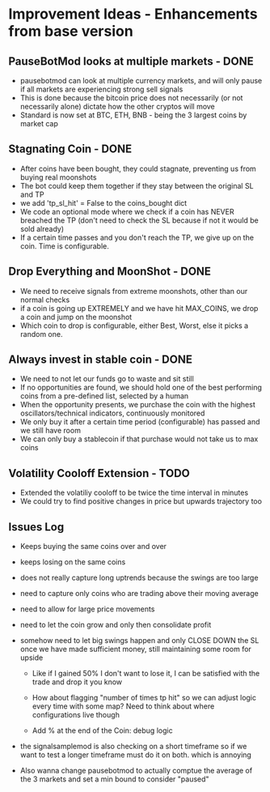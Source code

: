 # Improvement Ideas - Enhancements from base version

## PauseBotMod looks at multiple markets - DONE

- pausebotmod can look at multiple currency markets, and will only pause if all markets are experiencing strong sell signals
- This is done because the bitcoin price does not necessarily (or not necessarily alone) dictate how the other cryptos will move
- Standard is now set at BTC, ETH, BNB - being the 3 largest coins by market cap

## Stagnating Coin - DONE

- After coins have been bought, they could stagnate, preventing us from buying real moonshots
- The bot could keep them together if they stay between the original SL and TP
- we add 'tp_sl_hit' = False to the coins_bought dict
- We code an optional mode where we check if a coin has NEVER breached the TP (don't need to check the SL because if not it would be sold already)
- If a certain time passes and you don't reach the TP, we give up on the coin. Time is configurable.


## Drop Everything and MoonShot - DONE

- We need to receive signals from extreme moonshots, other than our normal checks
- if a coin is going up EXTREMELY and we have hit MAX_COINS, we drop a coin and jump on the moonshot
- Which coin to drop is configurable, either Best, Worst, else it picks a random one.


## Always invest in stable coin - DONE

- We need to not let our funds go to waste and sit still
- If no opportunities are found, we should hold one of the best performing coins from a pre-defined list, selected by a human
- When the opportunity presents, we purchase the coin with the highest oscillators/technical indicators, continuously monitored
- We only buy it after a certain time period (configurable) has passed and we still have room
- We can only buy a stablecoin if that purchase would not take us to max coins

## Volatility Cooloff Extension - TODO

- Extended the volatiliy cooloff to be twice the time interval in minutes
- We could try to find positive changes in price but upwards trajectory too


## Issues Log

- Keeps buying the same coins over and over
- keeps losing on the same coins
- does not really capture long uptrends because the swings are too large
- need to capture only coins who are trading above their moving average
- need to allow for large price movements
- need to let the coin grow and only then consolidate profit
- somehow need to let big swings happen and only CLOSE DOWN the SL once we have made sufficient money, still maintaining some room for upside
    - Like if I gained 50% I don't want to lose it, I can be satisfied with the trade and drop it you know

    - How about flagging "number of times tp hit" so we can adjust logic every time with some map? Need to think about where configurations live though
    - Add % at the end of the Coin: debug logic

- the signalsamplemod is also checking on a short timeframe so if we want to test a longer timeframe must do it on both. which is annoying
- Also wanna change pausebotmod to actually comptue the average of the 3 markets and set a min bound to consider "paused"






 
